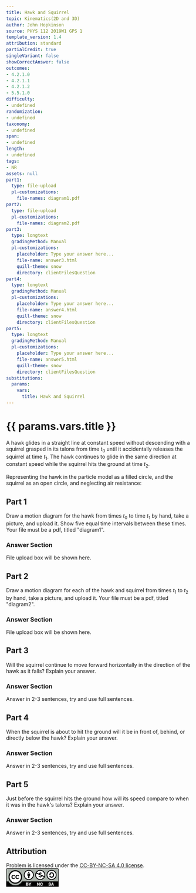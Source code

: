 ```yaml
---
title: Hawk and Squirrel
topic: Kinematics(2D and 3D)
author: John Hopkinson
source: PHYS 112 2019W1 GPS 1
template_version: 1.4
attribution: standard
partialCredit: true
singleVariant: false
showCorrectAnswer: false
outcomes:
- 4.2.1.0
- 4.2.1.1
- 4.2.1.2
- 5.5.1.0
difficulty:
- undefined
randomization:
- undefined
taxonomy:
- undefined
span:
- undefined
length:
- undefined
tags:
- NR
assets: null
part1:
  type: file-upload
  pl-customizations:
    file-names: diagram1.pdf
part2:
  type: file-upload
  pl-customizations:
    file-names: diagram2.pdf
part3:
  type: longtext
  gradingMethod: Manual
  pl-customizations:
    placeholder: Type your answer here...
    file-name: answer3.html
    quill-theme: snow
    directory: clientFilesQuestion
part4:
  type: longtext
  gradingMethod: Manual
  pl-customizations:
    placeholder: Type your answer here...
    file-name: answer4.html
    quill-theme: snow
    directory: clientFilesQuestion
part5:
  type: longtext
  gradingMethod: Manual
  pl-customizations:
    placeholder: Type your answer here...
    file-name: answer5.html
    quill-theme: snow
    directory: clientFilesQuestion
substitutions:
  params:
    vars:
      title: Hawk and Squirrel
---
```

# {{ params.vars.title }}
A hawk glides in a straight line at constant speed without descending with a squirrel grasped in its talons from time $t_0$ until it accidentally releases the squirrel at time $t_1$. The hawk continues to glide in the same direction at constant speed while the squirrel hits the ground at time $t_2$.

Representing the hawk in the particle model as a filled circle, and the squirrel as an open circle, and neglecting air resistance:

## Part 1

Draw a motion diagram for the hawk from times $t_0$ to time $t_1$ by hand, take a picture, and upload it. Show five equal time intervals between these times.
Your file must be a pdf, titled "diagram1".

### Answer Section

File upload box will be shown here.

## Part 2

Draw a motion diagram for each of the hawk and squirrel from times $t_1$ to $t_2$ by hand, take a picture, and upload it.
Your file must be a pdf, titled "diagram2".

### Answer Section

File upload box will be shown here.

## Part 3

Will the squirrel continue to move forward horizontally in the direction of the hawk as it falls? Explain your answer.

### Answer Section

Answer in 2-3 sentences, try and use full sentences.

## Part 4

When the squirrel is about to hit the ground will it be in front of, behind, or directly below the hawk? Explain your answer.

### Answer Section

Answer in 2-3 sentences, try and use full sentences.

## Part 5

Just before the squirrel hits the ground how will its speed compare to when it was in the hawk's talons? Explain your answer.

### Answer Section

Answer in 2-3 sentences, try and use full sentences.

## Attribution

Problem is licensed under the [CC-BY-NC-SA 4.0 license](https://creativecommons.org/licenses/by-nc-sa/4.0/).<br> ![The Creative Commons 4.0 license requiring attribution-BY, non-commercial-NC, and share-alike-SA license.](https://raw.githubusercontent.com/firasm/bits/master/by-nc-sa.png)